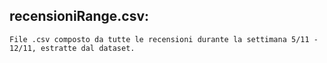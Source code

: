 ## recensioniRange.csv:
    File .csv composto da tutte le recensioni durante la settimana 5/11 - 12/11, estratte dal dataset.
